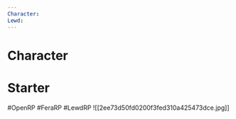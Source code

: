 ```yaml
---
Character: 
Lewd: 
---
```

# Character


# Starter


#OpenRP #FeraRP #LewdRP
![[2ee73d50fd0200f3fed310a425473dce.jpg]]